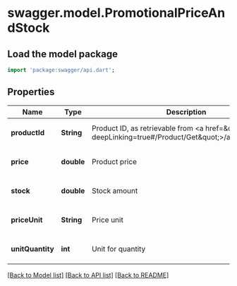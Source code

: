 # swagger.model.PromotionalPriceAndStock

## Load the model package
```dart
import 'package:swagger/api.dart';
```

## Properties
Name | Type | Description | Notes
------------ | ------------- | ------------- | -------------
**productId** | **String** | Product ID, as retrievable from &lt;a href&#x3D;\&quot;?deepLinking&#x3D;true#/Product/Get\&quot;&gt;/api/Product&lt;/a&gt; | [optional] [default to null]
**price** | **double** | Product price | [optional] [default to null]
**stock** | **double** | Stock amount | [optional] [default to null]
**priceUnit** | **String** | Price unit | [optional] [default to null]
**unitQuantity** | **int** | Unit for quantity | [optional] [default to null]

[[Back to Model list]](../README.md#documentation-for-models) [[Back to API list]](../README.md#documentation-for-api-endpoints) [[Back to README]](../README.md)


